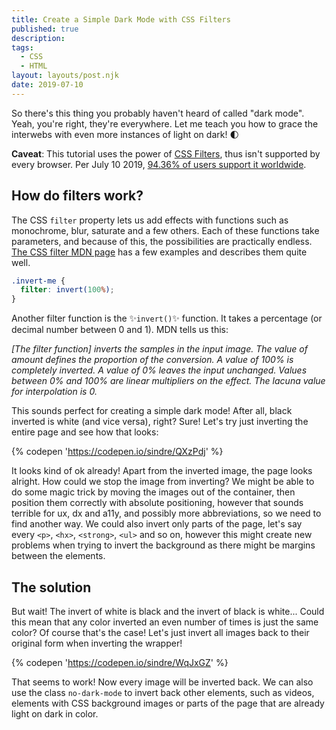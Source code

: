 ```yaml
---
title: Create a Simple Dark Mode with CSS Filters
published: true
description:
tags:
  - CSS
  - HTML
layout: layouts/post.njk
date: 2019-07-10
---
```


So there's this thing you probably haven't heard of called "dark mode". Yeah, you're right, they're everywhere. Let me teach you how to grace the interwebs with even more instances of light on dark! 🌓

**Caveat**: This tutorial uses the power of [CSS Filters](https://developer.mozilla.org/en-US/docs/Web/CSS/filter), thus isn't supported by every browser. Per July 10 2019, [94.36% of users support it worldwide](https://caniuse.com/#search=css%20filter).

## How do filters work?

The CSS `filter` property lets us add effects with functions such as monochrome, blur, saturate and a few others. Each of these functions take parameters, and because of this, the possibilities are practically endless. [The CSS filter MDN page](https://developer.mozilla.org/en-US/docs/Web/CSS/filter) has a few examples and describes them quite well.

```css
.invert-me {
  filter: invert(100%);
}
```

Another filter function is the ✨`invert()`✨ function. It takes a percentage (or decimal number between 0 and 1). MDN tells us this:

_[The filter function] inverts the samples in the input image. The value of amount defines the proportion of the conversion. A value of 100% is completely inverted. A value of 0% leaves the input unchanged. Values between 0% and 100% are linear multipliers on the effect. The lacuna value for interpolation is 0._

This sounds perfect for creating a simple dark mode! After all, black inverted is white (and vice versa), right? Sure! Let's try just inverting the entire page and see how that looks:

{% codepen 'https://codepen.io/sindre/QXzPdj' %}

It looks kind of ok already! Apart from the inverted image, the page looks alright. How could we stop the image from inverting? We might be able to do some magic trick by moving the images out of the container, then position them correctly with absolute positioning, however that sounds terrible for ux, dx and a11y, and possibly more abbreviations, so we need to find another way. We could also invert only parts of the page, let's say every `<p>`, `<hx>`, `<strong>`, `<ul>` and so on, however this might create new problems when trying to invert the background as there might be margins between the elements.

## The solution

But wait! The invert of white is black and the invert of black is white... Could this mean that any color inverted an even number of times is just the same color? Of course that's the case! Let's just invert all images back to their original form when inverting the wrapper!

{% codepen 'https://codepen.io/sindre/WqJxGZ' %}

That seems to work! Now every image will be inverted back. We can also use the class `no-dark-mode` to invert back other elements, such as videos, elements with CSS background images or parts of the page that are already light on dark in color.
